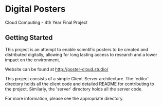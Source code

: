 # Digital Posters

Cloud Computing - 4th Year Final Project

## Getting Started

This project is an attempt to enable scientific posters to be created and distributed digitally, allowing for long lasting access to research and a lower impact on the environment.

Website can be found at http://poster-cloud.studio/

This project consists of a simple Client-Server architecture. The 'editor' directory holds all the client code and detailed README for contributing to the project. Similarly, the 'server' directory holds all the server code.

For more information, please see the appropriate directory.